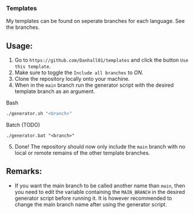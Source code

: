 ### Templates
My templates can be found on seperate branches for each language. See the branches.

## Usage:
1. Go to `https://github.com/Danhall01/templates` and click the button `Use this template`.
2. Make sure to toggle the `Include all branches` to *ON*.
3. Clone the repository locally onto your machine.
4. When in the `main` branch run the generator script with the desired template branch as an argument. 

Bash
```bash
./generator.sh "<branch>"
```
Batch (TODO)
```batch
./generator.bat "<branch>"
```
5. Done! The repository should now only include the `main` branch with no local or remote remains of the other template branches.

## Remarks:
* If you want the main branch to be called another name than `main`, then you need to edit the variable containing the `MAIN_BRANCH` in the desired generator script before running it. It is however recommended to change the main branch name after using the generator script.
